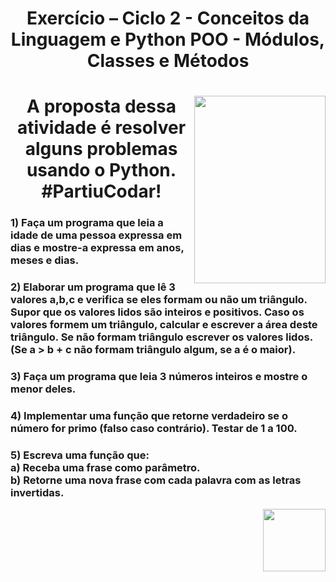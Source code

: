 <div>
  <h1 align="center"> 
      <strong> Exercício – Ciclo 2 - Conceitos da Linguagem e Python POO - Módulos, Classes e Métodos
        </strong>
    </h1>
</div>
<div>
  <div align="right">
    <img src="https://media.giphy.com/media/oy83DwqHRcR1jJczV3/giphy.gif" align="right" height="300px" width="210px">
  </div>

<div>
  <h1 align="center"> 
      <strong> A proposta dessa atividade é resolver alguns problemas usando o Python.<br>#PartiuCodar!
        </strong>
    </h1>
</div>
<div>
  <div align="left">
    <h3 align="left"> 1) Faça um programa que leia a idade de uma pessoa expressa em dias e mostre-a expressa em anos, meses e dias. </h3>
    <h3 align="left"> 2) Elaborar um programa que lê 3 valores a,b,c e verifica se eles formam ou não um triângulo. Supor que os valores lidos são inteiros e positivos. Caso os valores formem um triângulo, calcular e escrever a área deste triângulo. Se não formam triângulo escrever os valores lidos. (Se a > b + c não formam triângulo algum, se a é o maior). </h3>
    <h3 align="left"> 3) Faça um programa que leia 3 números inteiros e mostre o menor deles.</h3>
    <h3 align="left"> 4) Implementar uma função que retorne verdadeiro se o número for primo (falso caso contrário). Testar de 1 a 100.</h3>
    <h3 align="left"> 5) Escreva uma função que:<br>
        a) Receba uma frase como parâmetro.<br>
        b) Retorne uma nova frase com cada palavra com as letras invertidas. 
    </h3>
<div>
  <div align="right">
    <img src="https://media.giphy.com/media/2vnId4IaAjIGZd2EWC/giphy.gif" align="right" height="100px" width="100px">
  </div>    
    
    
  </div>
 
